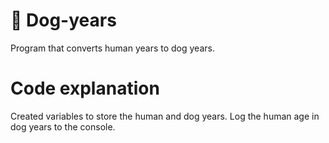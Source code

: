 # 🐶 Dog-years
Program that converts human years to dog years.

# Code explanation

Created variables to store the human and dog years. Log the human age in dog years to the console.
